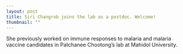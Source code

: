 ```yaml
---
layout: post
title: Siri Changrob joins the lab as a postdoc. Welcome!
thumbnail: ""
---
```


She previously worked on immune responses to malaria and malaria vaccine candidates in Patchanee Chootong’s lab at Mahidol University.

